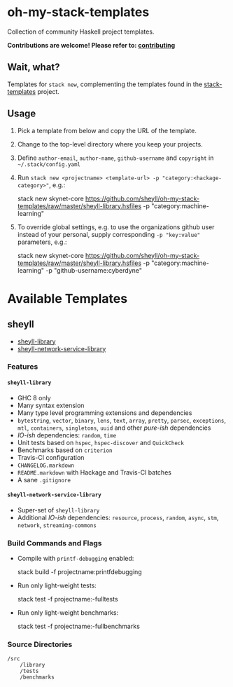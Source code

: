 # oh-my-stack-templates

Collection of community Haskell project templates.

**Contributions are welcome! Please refer to: [contributing](CONTRIBUTING.markdown)**            

## Wait, what?

Templates for `stack new`, complementing the templates found in the [stack-templates](https://github.com/commercialhaskell/stack-templates) project.

## Usage

1. Pick a template from below and copy the URL of the template.
2. Change to the top-level directory where you keep your projects.
3. Define `author-email`, `author-name`, `github-username` and `copyright` in `~/.stack/config.yaml`
4. Run `stack new <projectname> <template-url> -p "category:<hackage-category>"`, e.g.:

    stack new skynet-core https://github.com/sheyll/oh-my-stack-templates/raw/master/sheyll-library.hsfiles -p "category:machine-learning"

5. To override global settings, e.g. to use the organizations github user instead of your personal, supply corresponding `-p "key:value"` parameters, e.g.:

    stack new skynet-core https://github.com/sheyll/oh-my-stack-templates/raw/master/sheyll-library.hsfiles -p "category:machine-learning" -p "github-username:cyberdyne"

# Available Templates 

## sheyll 

* [sheyll-library](https://github.com/sheyll/oh-my-stack-templates/raw/master/sheyll-library.hsfiles)
* [sheyll-network-service-library](https://github.com/sheyll/oh-my-stack-templates/raw/master/sheyll-network-service-library.hsfiles)

### Features

#### `sheyll-library`

* GHC 8 only
* Many syntax extension
* Many type level programming extensions and dependencies
* `bytestring`, `vector`, `binary`, `lens`, `text`, `array`, `pretty`, `parsec`, `exceptions`, `mtl`, `containers`, `singletons`, `uuid` and other _pure-ish_ dependencies
* _IO-ish_ dependencies: `random`, `time`
* Unit tests based on `hspec`, `hspec-discover` and `QuickCheck`
* Benchmarks based on `criterion` 
* Travis-CI configuration
* `CHANGELOG.markdown`
* `README.markdown` with Hackage and Travis-CI batches
* A sane `.gitignore`

#### `sheyll-network-service-library`

* Super-set of `sheyll-library`
* Additional _IO-ish_ dependencies: `resource`, `process`, `random`, `async`, `stm`, `network`, `streaming-commons`

### Build Commands and Flags

* Compile with `printf-debugging` enabled:
    
    stack build -f projectname:printfdebugging

* Run only light-weight tests:
    
    stack test -f projectname:-fulltests
   
* Run only light-weight benchmarks:
    
    stack test -f projectname:-fullbenchmarks


### Source Directories

    /src
        /library
        /tests
        /benchmarks

